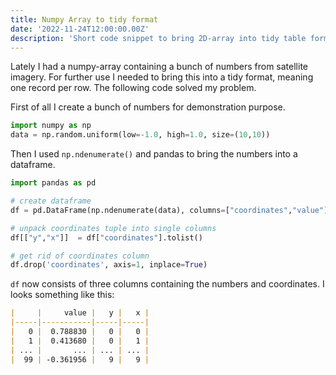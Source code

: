 ```yaml
---
title: Numpy Array to tidy format
date: '2022-11-24T12:00:00.00Z'
description: 'Short code snippet to bring 2D-array into tidy table format.'
---
```


Lately I had a numpy-array containing a bunch of numbers from satellite imagery. 
For further use I needed to bring this into a tidy format, meaning one record per row. 
The following code solved my problem.  

First of all I create a bunch of numbers for demonstration purpose.

```python
import numpy as np
data = np.random.uniform(low=-1.0, high=1.0, size=(10,10))
```

Then I used `np.ndenumerate()` and pandas to bring the numbers into a dataframe. 

```python
import pandas as pd

# create dataframe
df = pd.DataFrame(np.ndenumerate(data), columns=["coordinates","value"])

# unpack coordinates tuple into single columns
df[["y","x"]]  = df["coordinates"].tolist()

# get rid of coordinates column
df.drop('coordinates', axis=1, inplace=True)
```

`df` now consists of three columns containing the numbers and coordinates. I looks something like this:  

```markdown
|     |     value |   y |   x |
|-----|-----------|-----|-----|
|   0 |  0.788830 |   0 |   0 |
|   1 |  0.413680 |   0 |   1 |
| ... |       ... | ... | ... |
|  99 | -0.361956 |   9 |   9 |
```



